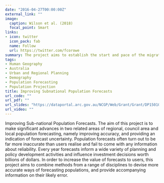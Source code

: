 ```yaml
---
date: "2016-04-27T00:00:00Z"
external_link: ""
image:
  caption: Wilson et al. (2018)
  focal_point: Smart
links:
- icon: twitter
  icon_pack: fab
  name: Follow
  url: https://twitter.com/fcorowe
summary: The project aims to establish the start and pace of the migration decline in 18 European countries.
tags:
- Human Geography
- Australia
- Urban and Regional Planning
- Demography
- Population Forecasting
- Population Projection
title: Improving Subnational Population Forecasts
url_code: ""
url_pdf: ""
url_slides: "https://dataportal.arc.gov.au/NCGP/Web/Grant/Grant/DP150103343"
url_video: ""
---
```


Improving Sub-national Population Forecasts. The aim of this project is to make significant advances in two related areas of regional, council area and local population forecasting, namely improving accuracy, and providing an indication of forecast uncertainty. Population forecasts often turn out to be far more inaccurate than users realise and fail to come with any information about reliability. Every year forecasts inform a wide variety of planning and policy development activities and influence investment decisions worth billions of dollars. In order to increase the value of forecasts to users, this project aims to combine methods from a range of disciplines to devise more accurate ways of forecasting populations, and provide accompanying information on their likely error.